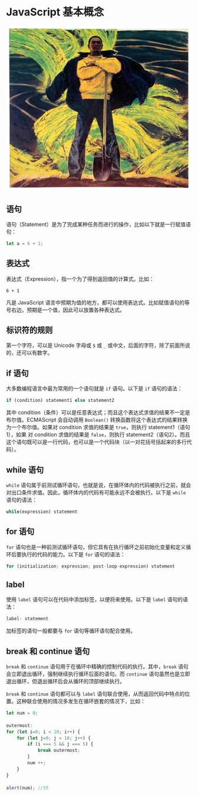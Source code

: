 # JavaScript 基本概念

![z](images/avatar.jpg)

## 语句

语句（Statement）是为了完成某种任务而进行的操作，比如以下就是一行赋值语句：

```JavaScript
let a = 6 + 1;
```

## 表达式

表达式（Expression），指一个为了得到返回值的计算式。比如：

```
6 + 1
```

凡是 JavaScript 语言中预期为值的地方，都可以使用表达式。比如赋值语句的等号右边，预期是一个值，因此可以放置各种表达式。

## 标识符的规则

第一个字符，可以是 Unicode 字母或 `$` 或 `_` 或中文，后面的字符，除了前面所说的，还可以有数字。

## if 语句

大多数编程语言中最为常用的一个语句就是 `if` 语句。以下是 `if` 语句的语法：

```JavaScript
if (condition) statement1 else statement2
```
其中 condition（条件）可以是任意表达式；而且这个表达式求值的结果不一定是布尔值。ECMAScript 会自动调用 `Boolean()` 转换函数将这个表达式的结果转换为一个布尔值。如果对 condition 求值的结果是 `true`，则执行 statement1（语句1），如果 对 condition 求值的结果是 `false`，则执行 statement2（语句2）。而且这个语句既可以是一行代码，也可以是一个代码块（以一对花括号括起来的多行代码）。

## while 语句

`while` 语句属于前测试循环语句，也就是说，在循环体内的代码被执行之前，就会对出口条件求值。因此，循环体内的代码有可能永远不会被执行。以下是 `while` 语句的语法：

```JavaScript
while(expression) statement
```

## for 语句

`for` 语句也是一种前测试循环语句，但它具有在执行循环之前初始化变量和定义循环后要执行的代码的能力。以下是 `for` 语句的语法：

```JavaScript
for (initialization; expression; post-loop-expression) statement
```

## label

使用 `label` 语句可以在代码中添加标签，以便将来使用。以下是 `label` 语句的语法：

```JavaScript
label: statement
```

加标签的语句一般都要与 `for` 语句等循环语句配合使用。

## break 和 continue 语句

`break` 和 `continue` 语句用于在循环中精确的控制代码的执行。其中，`break` 语句会立即退出循环，强制继续执行循环后面的语句。而 `continue` 语句虽然也是立即退出循环，但退出循环后会从循环的顶部继续执行。

`break` 和 `continue` 语句都可以与 `label` 语句联合使用，从而返回代码中特点的位置。这种联合使用的情况多发生在循环嵌套的情况下，比如：

```JavaScript
let num = 0;

outermost:
for (let i=0; i < 10; i++) {
    for (let j=0; j < 10; j++) {
        if (i === 5 && j === 5) {
            break outermost;
        }
        num ++;
  	}
}

alert(num); //55
```